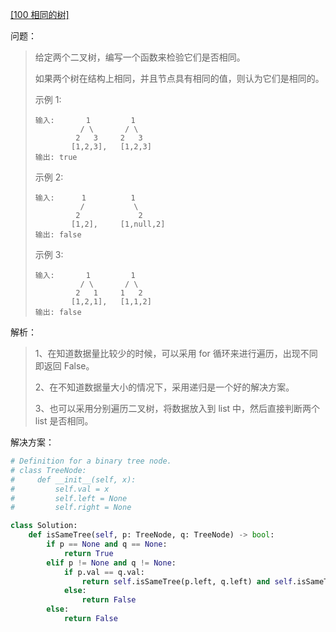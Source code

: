 [[100 相同的树]](https://leetcode-cn.com/problems/same-tree/)

问题：

> 给定两个二叉树，编写一个函数来检验它们是否相同。
>
> 如果两个树在结构上相同，并且节点具有相同的值，则认为它们是相同的。
>
> 示例 1:
>
> ```
> 输入:       1         1
>           / \       / \
>          2   3     2   3
>         [1,2,3],   [1,2,3]
> 输出: true
> ```
>
>
> 示例 2:
>
> ```
> 输入:      1          1
>           /           \
>          2             2
>         [1,2],     [1,null,2]
> 输出: false
> ```
>
>
> 示例 3:
>
> ```
> 输入:       1         1
>           / \       / \
>          2   1     1   2
>         [1,2,1],   [1,1,2]
> 输出: false
> ```

解析：

> 1、在知道数据量比较少的时候，可以采用 for 循环来进行遍历，出现不同即返回 False。
>
> 2、在不知道数据量大小的情况下，采用递归是一个好的解决方案。
>
> 3、也可以采用分别遍历二叉树，将数据放入到 list 中，然后直接判断两个 list 是否相同。

解决方案：

```python
# Definition for a binary tree node.
# class TreeNode:
#     def __init__(self, x):
#         self.val = x
#         self.left = None
#         self.right = None

class Solution:
    def isSameTree(self, p: TreeNode, q: TreeNode) -> bool:
        if p == None and q == None:
            return True
        elif p != None and q != None:
            if p.val == q.val:
                return self.isSameTree(p.left, q.left) and self.isSameTree(p.right, q.right)
            else:
                return False
        else:
            return False
```

